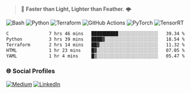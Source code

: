 > :rocket: **Faster than Light, Lighter than Feather.** 🌩️

![Bash](https://img.shields.io/badge/bash-%23121011.svg?style=for-the-badge&logo=gnu-bash&logoColor=white)
![Python](https://img.shields.io/badge/python-3670A0?style=for-the-badge&logo=python&logoColor=ffdd54)
![Terraform](https://img.shields.io/badge/terraform-%235835CC.svg?style=for-the-badge&logo=terraform&logoColor=white)
![GitHub Actions](https://img.shields.io/badge/Github%20Actions-%232671E5.svg?style=for-the-badge&logo=githubactions&logoColor=white)
![PyTorch](https://img.shields.io/badge/torch-%23EE4C2C.svg?style=for-the-badge&logo=pytorch&logoColor=white)
![TensorRT](https://img.shields.io/badge/tensorrt-%234A7C12.svg?style=for-the-badge&logo=nvidia&logoColor=white)
  
<!--START_SECTION:waka-->

```txt
C               7 hrs 46 mins   ██████████░░░░░░░░░░░░░░░   39.34 %
Python          3 hrs 39 mins   ████▓░░░░░░░░░░░░░░░░░░░░   18.54 %
Terraform       2 hrs 14 mins   ██▓░░░░░░░░░░░░░░░░░░░░░░   11.32 %
HTML            1 hr 23 mins    █▓░░░░░░░░░░░░░░░░░░░░░░░   07.05 %
YAML            1 hr 4 mins     █▒░░░░░░░░░░░░░░░░░░░░░░░   05.47 %
```

<!--END_SECTION:waka-->

### 🌐 Social Profiles

<a href="https://medium.com/@shinjeongtae">![Medium](https://img.shields.io/badge/Medium-12100E?style=for-the-badge&logo=medium&logoColor=white)</a> <a href="https://www.linkedin.com/in/jungtae-shin-3137781a8/">![LinkedIn](https://img.shields.io/badge/linkedin-%230077B5.svg?style=for-the-badge&logo=linkedin&logoColor=white)</a>
